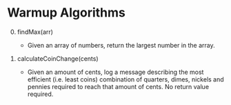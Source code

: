 # Warmup Algorithms

0. findMax(arr)
    - Given an array of numbers, return the largest number in the array.

1. calculateCoinChange(cents)
    - Given an amount of cents, log a message describing the most efficient (i.e. least coins) combination of quarters, dimes, nickels and pennies required to reach that amount of cents. No return value required.